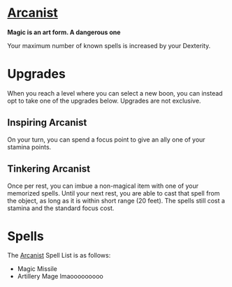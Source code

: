 # [Arcanist](Arcanist.md)
**Magic is an art form. A dangerous one**

Your maximum number of known spells is increased by your Dexterity.

# Upgrades
When you reach a level where you can select a new boon, you can instead opt to take one of the upgrades below. Upgrades are not exclusive.

## Inspiring Arcanist
On your turn, you can spend a focus point to give an ally one of your stamina points.

## Tinkering Arcanist
Once per rest, you can imbue a non-magical item with one of your memorized spells. Until your next rest, you are able to cast that spell from the object, as long as it is within short range (20 feet). The spells still cost a stamina and the standard focus cost.

# Spells
The [Arcanist](Arcanist.md) Spell List is as follows:

- Magic Missile
- Artillery Mage lmaooooooooo